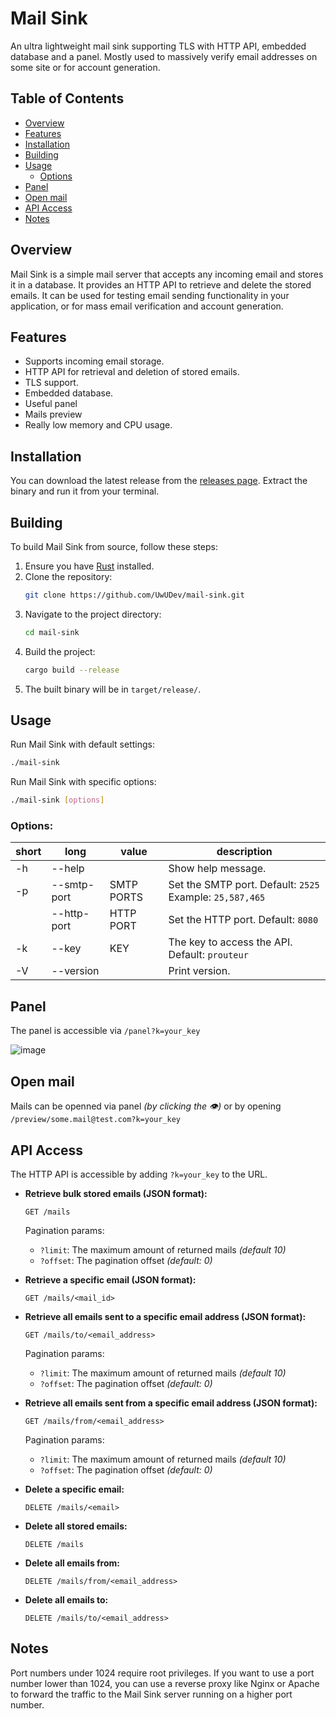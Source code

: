 # Mail Sink

An ultra lightweight mail sink supporting TLS with HTTP API, embedded database and a panel. Mostly used to massively verify email addresses on some site or for account generation.

## Table of Contents
- [Overview](#overview)
- [Features](#features)
- [Installation](#installation)
- [Building](#building)
- [Usage](#usage)
  - [Options](#options)
- [Panel](#panel)
- [Open mail](#open-mail)
- [API Access](#api-access)
- [Notes](#notes)

## Overview
Mail Sink is a simple mail server that accepts any incoming email and stores it in a database. It provides an HTTP API to retrieve and delete the stored emails. It can be used for testing email sending functionality in your application, or for mass email verification and account generation.

## Features
- Supports incoming email storage.
- HTTP API for retrieval and deletion of stored emails.
- TLS support.
- Embedded database.
- Useful panel
- Mails preview
- Really low memory and CPU usage.

## Installation

You can download the latest release from the [releases page](https://github.com/UwUDev/mail-sink/releases). Extract the binary and run it from your terminal.

## Building 

To build Mail Sink from source, follow these steps:
1. Ensure you have [Rust](https://www.rust-lang.org/) installed.
2. Clone the repository:
    ```sh
    git clone https://github.com/UwUDev/mail-sink.git
    ```
3. Navigate to the project directory:
    ```sh
    cd mail-sink
    ```
4. Build the project:
    ```sh
    cargo build --release
    ```
5. The built binary will be in `target/release/`.

## Usage

Run Mail Sink with default settings:
```sh
./mail-sink
```

Run Mail Sink with specific options:
```sh
./mail-sink [options]
```

### Options:
| short | long                   | value      | description                                               |
|-------|------------------------|------------|-----------------------------------------------------------|
| -h    | --help                 |            | Show help message.                                        |
| -p    | --smtp-port            | SMTP PORTS | Set the SMTP port. Default: `2525`  Example: `25,587,465` |
|       | --http-port            | HTTP PORT  | Set the HTTP port. Default: `8080`                        |
| -k    | --key                  | KEY        | The key to access the API. Default: `prouteur`            |
| -V    | --version              |            | Print version.                                            |

## Panel
The panel is accessible via `/panel?k=your_key`

![image](https://github.com/user-attachments/assets/9163df15-ccc7-4425-a3c9-625be5579114)

## Open mail

Mails can be openned via panel *(by clicking the 👁)* or by opening `/preview/some.mail@test.com?k=your_key`

## API Access

The HTTP API is accessible by adding `?k=your_key` to the URL.

- **Retrieve bulk stored emails (JSON format):**
  ```
  GET /mails
  ```
  Pagination params:
  - `?limit`: The maximum amount of returned mails *(default 10)*
  - `?offset`: The pagination offset *(default: 0)*


- **Retrieve a specific email (JSON format):**
  ```
  GET /mails/<mail_id>
  ```
  
- **Retrieve all emails sent to a specific email address (JSON format):**
  ```
  GET /mails/to/<email_address>
  ```
  Pagination params:
    - `?limit`: The maximum amount of returned mails *(default 10)*
    - `?offset`: The pagination offset *(default: 0)*

- **Retrieve all emails sent from a specific email address (JSON format):**
  ```
  GET /mails/from/<email_address>
  ```
  Pagination params:
    - `?limit`: The maximum amount of returned mails *(default 10)*
    - `?offset`: The pagination offset *(default: 0)*

- **Delete a specific email:**
  ```
  DELETE /mails/<email>
  ```


- **Delete all stored emails:**
  ```
  DELETE /mails
  ```

- **Delete all emails from:**
  ```
  DELETE /mails/from/<email_address>
  ```

- **Delete all emails to:**
  ```
  DELETE /mails/to/<email_address>
  ```


## Notes
Port numbers under 1024 require root privileges. If you want to use a port number lower than 1024, you can use a reverse proxy like Nginx or Apache to forward the traffic to the Mail Sink server running on a higher port number.
